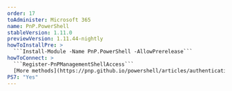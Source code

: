 ```yaml
---
order: 17
toAdminister: Microsoft 365
name: PnP.PowerShell
stableVersion: 1.11.0
previewVersion: 1.11.44-nightly
howToInstallPre: >
  ```Install-Module -Name PnP.PowerShell -AllowPrerelease```
howToConnect: >
  ```Register-PnPManagementShellAccess```
  [More methods](https://pnp.github.io/powershell/articles/authentication.html)
PS7: "Yes"
---
```

